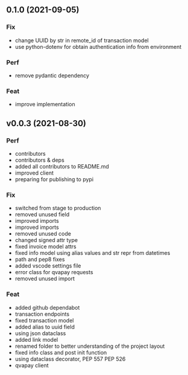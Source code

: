## 0.1.0 (2021-09-05)

### Fix

- change UUID by str in remote_id of transaction model
- use python-dotenv for obtain authentication info from environment

### Perf

- remove pydantic dependency

### Feat

- improve implementation

## v0.0.3 (2021-08-30)

### Perf

- contributors
- contributors & deps
- added all contributors to README.md
- improved client
- preparing for publishing to pypi

### Fix

- switched from stage to production
- removed unused field
- improved imports
- improved imports
- removed unused code
- changed signed attr type
- fixed invoice model attrs
- fixed info model using alias values and str repr from datetimes
- path and pep8 fixes
- added vscode settings file
- error class for qvapay requests
- removed unused import

### Feat

- added github dependabot
- transaction endpoints
- fixed transaction model
- added alias to uuid field
- using json dataclass
- added link model
- renamed folder to better understanding of the project layout
- fixed info class and post init function
- using dataclass decorator, PEP 557 PEP 526
- qvapay client
